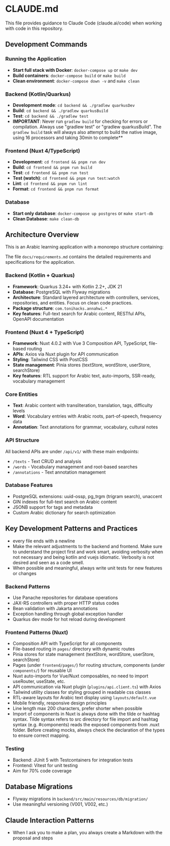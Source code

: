 # CLAUDE.md

This file provides guidance to Claude Code (claude.ai/code) when working with code in this repository.

## Development Commands

### Running the Application
- **Start full stack with Docker**: `docker-compose up` or `make dev`
- **Build containers**: `docker-compose build` or `make build`
- **Clean environment**: `docker-compose down -v` and `make clean`

### Backend (Kotlin/Quarkus)
- **Development mode**: `cd backend && ./gradlew quarkusDev`
- **Build**: `cd backend && ./gradlew quarkusBuild`
- **Test**: `cd backend && ./gradlew test`
- **IMPORTANT**: Never run `gradlew build` for checking for errors or compilation. Always use "gradlew test" or "gradlew quarkusBuild". The `gradlew build` task will always also attempt to build the native image, using 16 processors and taking 30min to complete**

### Frontend (Nuxt 4/TypeScript)
- **Development**: `cd frontend && pnpm run dev`
- **Build**: `cd frontend && pnpm run build`
- **Test**: `cd frontend && pnpm run test`
- **Test (watch)**: `cd frontend && pnpm run test:watch`
- **Lint**: `cd frontend && pnpm run lint`
- **Format**: `cd frontend && pnpm run format`

### Database
- **Start only database**: `docker-compose up postgres` or `make start-db`
- **Clean Database**: `make clean-db`

## Architecture Overview

This is an Arabic learning application with a monorepo structure containing:

The file `docs/requirements.md` contains the detailed requirements and specifications for the application.

### Backend (Kotlin + Quarkus)
- **Framework**: Quarkus 3.24+ with Kotlin 2.2+, JDK 21
- **Database**: PostgreSQL with Flyway migrations
- **Architecture**: Standard layered architecture with controllers, services, repositories, and entities. Focus on clean code practices.
- **Package structure**: `com.tonihacks.annahwi.*`
- **Key features**: Full-text search for Arabic content, RESTful APIs, OpenAPI documentation

### Frontend (Nuxt 4 + TypeScript)
- **Framework**: Nuxt 4.0.2 with Vue 3 Composition API, TypeScript, file-based routing
- **APIs**: Axios via Nuxt plugin for API communication
- **Styling**: Tailwind CSS with PostCSS
- **State management**: Pinia stores (textStore, wordStore, userStore, searchStore)
- **Key features**: RTL support for Arabic text, auto-imports, SSR-ready, vocabulary management

### Core Entities
- **Text**: Arabic content with transliteration, translation, tags, difficulty levels
- **Word**: Vocabulary entries with Arabic roots, part-of-speech, frequency data
- **Annotation**: Text annotations for grammar, vocabulary, cultural notes

### API Structure
All backend APIs are under `/api/v1/` with these main endpoints:
- `/texts` - Text CRUD and analysis
- `/words` - Vocabulary management and root-based searches
- `/annotations` - Text annotation management  

### Database Features
- PostgreSQL extensions: uuid-ossp, pg_trgm (trigram search), unaccent
- GIN indexes for full-text search on Arabic content
- JSONB support for tags and metadata
- Custom Arabic dictionary for search optimization

## Key Development Patterns and Practices

- every file ends with a newline
- Make the relevant adjustments to the backend and frontend. Make sure to understand the project first and work smart, 
avoiding verbosity when not necessary and being kotlin and vuejs idiomatic. Verbosity is not desired and seen as a code smell.
- When possible and meaningful, always write unit tests for new features or changes

### Backend Patterns
- Use Panache repositories for database operations
- JAX-RS controllers with proper HTTP status codes
- Bean validation with Jakarta annotations
- Exception handling through global exception handler
- Quarkus dev mode for hot reload during development

### Frontend Patterns (Nuxt)
- Composition API with TypeScript for all components
- File-based routing in `pages/` directory with dynamic routes
- Pinia stores for state management (textStore, wordStore, userStore, searchStore)
- Pages (under `frontend/pages/`) for routing structure, components (under `components/`) for reusable UI
- Nuxt auto-imports for Vue/Nuxt composables, no need to import useRouter, useState, etc.
- API communication via Nuxt plugin (`plugins/api.client.ts`) with Axios
- Tailwind utility classes for styling grouped in readable css classes
- RTL-aware layouts for Arabic text display using `layouts/default.vue`
- Mobile friendly, responsive design principles
- Line length max 200 characters, prefer shorter when possible
- Import of components in Nuxt is always done with the tilde or hashtag syntax. Tilde syntax refers to src directory for file import and hashtag syntax (e.g. #components) reads the exposed components from .nuxt folder. Before creating mocks, always check the declaration of the types to ensure correct mapping.

### Testing
- Backend: JUnit 5 with Testcontainers for integration tests
- Frontend: Vitest for unit testing
- Aim for 70% code coverage

## Database Migrations
- Flyway migrations in `backend/src/main/resources/db/migration/`
- Use meaningful versioning (V001, V002, etc.)

## Claude Interaction Patterns
- When I ask you to make a plan, you always create a Markdown with the proposal and steps 
